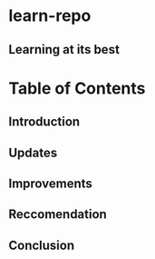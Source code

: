 # learn-repo
## Learning at its best

# Table of Contents
## Introduction
## Updates
## Improvements
## Reccomendation
## Conclusion
